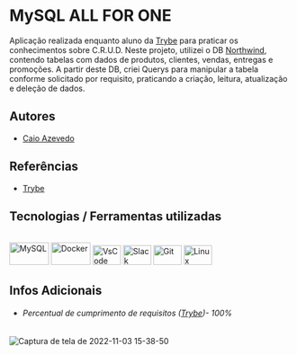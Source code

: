 # MySQL ALL FOR ONE

Aplicação realizada enquanto aluno da [Trybe](https://www.betrybe.com/) para praticar os conhecimentos sobre C.R.U.D. 
Neste projeto, utilizei o DB [Northwind](https://www.aspsnippets.com/Articles/Download-and-Install-Microsoft-Northwind-Sample-database-in-MySql.aspx), contendo tabelas com dados de produtos, clientes, vendas, entregas e promoções.
A partir deste DB, criei Querys para manipular a tabela conforme solicitado por requisito, praticando a criação, leitura, atualização e deleção de dados. 

## Autores

- [Caio Azevedo](https://github.com/CaiooAzevedoo)

## Referências

 - [Trybe](https://www.betrybe.com/)

## Tecnologias / Ferramentas utilizadas
<div style="display: inline_flex"><br>
  <img alt="MySQL" height="40" width="70" src="https://cdn.jsdelivr.net/gh/devicons/devicon/icons/mysql/mysql-original.svg" />
  <img alt="Docker" height="40" width="70" src="https://cdn.jsdelivr.net/gh/devicons/devicon/icons/docker/docker-original-wordmark.svg" />
  <img alt="VsCode" height="35" width="50" src="https://cdn.jsdelivr.net/gh/devicons/devicon/icons/vscode/vscode-original.svg" />
  <img alt="Slack" height="35" width="50" src="https://cdn.jsdelivr.net/gh/devicons/devicon/icons/slack/slack-original.svg" />
  <img alt="Git" height="35" width="50" src="https://cdn.jsdelivr.net/gh/devicons/devicon/icons/git/git-original.svg" />
  <img alt="Linux" height="35" width="50" src="https://cdn.jsdelivr.net/gh/devicons/devicon/icons/linux/linux-original.svg" />
</div>

## Infos Adicionais

- ###### Percentual de cumprimento de requisitos ([Trybe](https://www.betrybe.com/))- 100%
![Captura de tela de 2022-11-03 15-38-50](https://user-images.githubusercontent.com/84940315/199806890-54320a2c-e891-45dd-b074-e3076e794b49.png)
